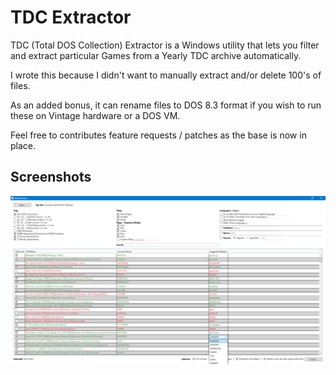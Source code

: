 # TDC Extractor

TDC (Total DOS Collection) Extractor is a Windows utility that lets you filter and extract particular Games from a Yearly TDC archive automatically.

I wrote this because I didn't want to manually extract and/or delete 100's of files.

As an added bonus, it can rename files to DOS 8.3 format if you wish to run these on Vintage hardware or a DOS VM.

Feel free to contributes feature requests / patches as the base is now in place.

## Screenshots

![Main](./Screenshots/Main.png?raw=true)
